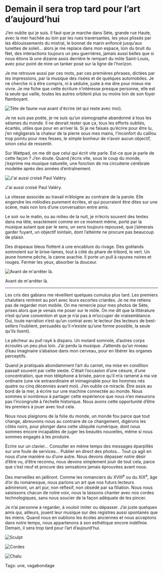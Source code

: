 # Demain il sera trop tard pour l’art d’aujourd’hui

J’en oublie qui je suis. Il faut que je marche dans Sète, grande rue Haute, avec la mer hachée au loin par les rues traversantes, les yeux plissés par les éblouissements du mistral, le bonnet de marin enfoncé jusqu’aux lunettes de soleil… alors je me replace dans mon espace, loin du bruit du Net, des interactions toujours un peu guerrières, jamais aussi belles que si nous étions là une dizaine assis derrière le rempart du môle Saint-Louis, avec pour point de mire un tanker posé sur la ligne de l’horizon.

Je me retrouve aussi par ces mots, par ces premières phrases, dictées par les impressions, par la musique des risées et de quelques automobiles. Je ne cherche ni à être compris, ni à séduire, juste à me dire pour mieux me vivre. Je me fiche que cette écriture n’intéresse presque personne, elle est la seule qui vaille, toutes les autres orbitent plus ou moins loin de son foyer flamboyant.

![Tête de faune vue avant d'écrire (et qui reste avec moi).](https://tcrouzet.com/images_tc/2016/02/tete.jpg)

Je ne suis pas poète, je ne suis qu’un sismographe abandonné à tous les séismes du monde. Il ne devrait rester que ça, tous les efforts oubliés, écartés, utiles que pour en arriver là. Si je ne faisais qu’écrire pour être lu, j’en négligerais la chaleur de la pierre sous mes mains, l’inconfort du caillou trop pointu pour mes fesses, le simple bonheur de n’avoir aucun objectif, sinon celui de ressentir.

Sur Wattpad, on me dit que celui qui écrit vite parle. Est-ce que je parle de cette façon ? J’en doute. Quand j’écris vite, sous le coup du monde, j’exprime ma musique naturelle, une fonction de ma circuiterie cérébrale modelée après des années d’entraînement.

![J'ai aussi croisé Paul Valéry.](http://tcrouzet.comhttps://tcrouzet.com/images_tc/2016/02/marin.jpg)

J'ai aussi croisé Paul Valéry.

La vitesse associée au travail m’éloigne au contraire de la parole. Elle engendre les mélodies purement écrites, et qui pourraient être dites sur une scène, mais non lors d’une conversation entre amis.

Le soir ou le matin, ou au milieu de la nuit, je m’écris souvent des textes dans ma tête, exactement comme en ce moment même, porté par la musique autant que par le sens, un sens toujours repoussé, que j’aimerais garder fuyant, un objectif lointain, dont l’atteinte ne procure pas beaucoup de plaisir.

Des drapeaux bleus flottent à une encablure du rivage. Des goélands somnolent sur le brise-lames, tout à côté du phare de tribord, le vert. Un jeune homme pêche, la canne avachie. Il porte un pull à rayures noires et rouges. Fermer les yeux, absorber la douceur.

![Avant de m'arrêter là.](http://tcrouzet.comhttps://tcrouzet.com/images_tc/2016/02/mer.jpg)

Avant de m'arrêter là.

---

Les cris des gabians me réveillent quelques cumulus plus tard. Les premiers chalutiers rentrent au port avec leurs escortes criardes. Je ne me retiens pas de regarder mon mobile. On me remercie pour mes photos de Sète, prises alors que je venais me poser sur le môle. On me dit que la littérature n’est qu’une convention et que je n’ai pas à m’occuper de vraisemblance. Oui, toute narration n’est qu’un contrat avec le lecteur (les lecteurs de best-sellers l’oublient, persuadés qu’il n’existe qu’une forme possible, la seule qu’ils lisent).

Le pêcheur au pull rayé à disparu. Un motard somnole, d’autres corps écroulés un peu plus loin. J’ai perdu la musique. J’attends qu’un niveau d’eau imaginaire s’abaisse dans mon cerveau, pour en libérer les organes perceptifs.

Quand je pratiquais abondamment l’art du carnet, ma mise en condition passait souvent par cette sieste. C’était l’occasion d’une césure, d’une concentration, que mon téléphone a brisée, parce qu’il m’a ramené à ma vie ordinaire (une vie extraordinaire et inimaginable pour les hommes nés quatre ou cinq décennies avant moi). J’en oublie ce miracle. Être assis au bord de la mer, à écrire sur une machine connectée au monde. Nous sommes si nombreux à partager cette expérience que nous n’en mesurons pas l’incongruité à l’échelle historique. Nous avons cette opportunité d’être les premiers à jouer avec tout cela.

Nous nous plaignons de la folie du monde, un monde fou parce que tout change, abreuvons-nous au contraire de ce changement, digérons les côtés noirs, pour plonger dans cette ubiquité numérique, dont nous sommes encore incapables de juger les beautés nouvelles, même si nous sommes engagés à les produire.

Écrire sur un clavier… Consulter en même temps des messages éparpillés sur une foule de services… Publier en direct des photos… Tout ça agit en nous d’une manière ou d’une autre. Nous devons dépasser notre désir d’être vu, d’être reconnu, nous devons simplement jouir de tout cela, parce que c’est neuf et procure des sensations jamais éprouvées avant nous.

Des merveilles en jailliront. Comme les romanciers du XVIII<sup>e</sup> ou du XIX<sup>e</sup>, âge d’or du romanesque, nous parlons un art que nos futurs lecteurs admireront, un art pur, non réflexif, non obsédé par sa filiation. Nous nous saisissons chacun de notre voix, nous la laissons chanter avec nos cordes technologiques, sans nous soucier de la façon adéquate de les pincer.

Je n’ai personne à regarder, à vouloir imiter ou dépasser. J’ai juste quelques amis qui, ailleurs, jouent leur musique sur des registres aussi spontanés que les miens. Quand nous en oublions les écoles anciennes et nous acceptons dans notre temps, nous appartenons à son esthétique encore indéfinie. Demain, il sera trop tard pour l’art d’aujourd’hui.

![Sculpt](http://tcrouzet.comhttps://tcrouzet.com/images_tc/2016/02/sculpture.jpg)

![Cordes](http://tcrouzet.comhttps://tcrouzet.com/images_tc/2016/02/IMG_4394.jpg)

![Chalu](http://tcrouzet.comhttps://tcrouzet.com/images_tc/2016/02/IMG_4396.jpg)



Tags: une, vagabondage